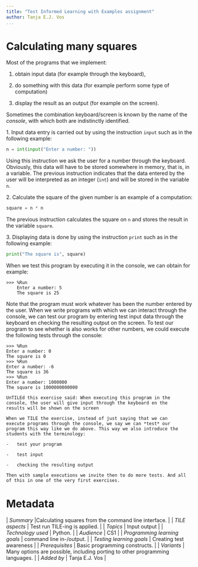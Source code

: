 ```yaml
---
title: "Test Informed Learning with Examples assignment"
author: Tanja E.J. Vos
...
```


# Calculating many squares


Most of the programs that we implement:

1.  obtain input data (for example through the keyboard),

2.  do something with this data (for example perform some type of computation)

3.  display the result as an output (for example on the screen).

Sometimes the combination keyboard/screen is known by the name of
the *console*, with which both are indistinctly identified.

1\. Input data entry is carried out by using the instruction `input`
such as in the following example:

```python
n = int(input("Enter a number: "))
```

Using this instruction we ask the user for a number through the
keyboard. Obviously, this data will have to be stored somewhere in
memory, that is, in a variable. The previous instruction indicates
that the data entered by the user will be interpreted as an integer
(`int`) and will be stored in the variable `n`.

2\. Calculate the square of the given number is an example of a
computation:

```python
square = n * n
```

The previous instruction calculates the square on `n` and stores the
result in the variable `square`.

3\. Displaying data is done by using the instruction `print` such as
in the following example:

```python
print("The square is", square)
```

When we test this program by executing it in the console, we can
obtain for example:

```
>>> %Run
    Enter a number: 5
    The square is 25
```

Note that the program must work whatever has been the number entered
by the user. When we write programs with which we can interact
through the console, we can test our program by entering test input
data through the keyboard en checking the resulting output on the
screen. To test our program to see whether is also works for other
numbers, we could execute the following tests through the console:

```
>>> %Run
Enter a number: 0
The square is 0
>>> %Run
Enter a number: -6
The square is 36
>>> %Run
Enter a number: 1000000
The square is 1000000000000
```

```testruntile
UnTILEd this exercise said: When executing this program in the
console, the user will give input through the keyboard en the
results will be shown on the screen

When we TILE the exercise, instead of just saying that we can
execute programs through the console, we say we can *test* our
program this way like we do above. This way we also introduce the
students with the terminology:

-   test your program

-   test input

-   checking the resulting output

Then with sample executions we invite then to do more tests. And all
of this in one of the very first exercises.
```

# Metadata

| _Summary_ |Calculating squares from the command line interface. |
| _TILE aspects_ | Test run TILE-ing is applied. |
| _Topics_ | Input output |
| _Technology used_ | Python. |
| _Audience_ | CS1 |
| _Programming learning goals_ | command line in-/output. |
| _Testing learning goals_ | Creating test awareness |
| _Prerequisites_ |  Basic programming constructs.  |
| _Variants_ |  Many options are possible, including porting to other programming languages. |
| _Added by_                    | Tanja E.J. Vos |  
